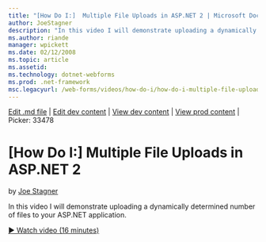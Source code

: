 ```yaml
---
title: "[How Do I:]  Multiple File Uploads in ASP.NET 2 | Microsoft Docs"
author: JoeStagner
description: "In this video I will demonstrate uploading a dynamically determined number of files to your ASP.NET application."
ms.author: riande
manager: wpickett
ms.date: 02/12/2008
ms.topic: article
ms.assetid: 
ms.technology: dotnet-webforms
ms.prod: .net-framework
msc.legacyurl: /web-forms/videos/how-do-i/how-do-i-multiple-file-uploads-in-aspnet-2
---
```

[Edit .md file](C:\Projects\msc\dev\Msc.Www\Web.ASP\App_Data\github\web-forms\videos\how-do-i\how-do-i-multiple-file-uploads-in-aspnet-2.md) | [Edit dev content](http://www.aspdev.net/umbraco#/content/content/edit/26455) | [View dev content](http://docs.aspdev.net/tutorials/web-forms/videos/how-do-i/how-do-i-multiple-file-uploads-in-aspnet-2.html) | [View prod content](http://www.asp.net/web-forms/videos/how-do-i/how-do-i-multiple-file-uploads-in-aspnet-2) | Picker: 33478

[How Do I:]  Multiple File Uploads in ASP.NET 2
====================
by [Joe Stagner](https://github.com/JoeStagner)

In this video I will demonstrate uploading a dynamically determined number of files to your ASP.NET application.

[&#9654; Watch video (16 minutes)](https://channel9.msdn.com/Blogs/ASP-NET-Site-Videos/how-do-i-multiple-file-uploads-in-aspnet-2)